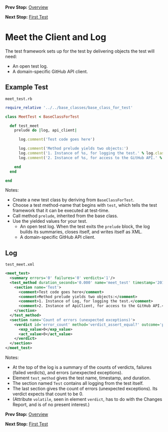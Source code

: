 <!--- GENERATED FILE, DO NOT EDIT --->
**Prev Stop:** [Overview](./Overview.md#overview)

**Next Stop:** [First Test](./First.md#first-test)


# Meet the Client and Log

The test framework sets up for the test by delivering objects the test will need:

- An open test log.
- A domain-specific GitHub API client.

## Example Test

<code>meet_test.rb</code>
```ruby
require_relative '../../base_classes/base_class_for_test'

class MeetTest < BaseClassForTest

  def test_meet
    prelude do |log, api_client|

      log.comment('Test code goes here')

      log.comment('Method prelude yields two objects:')
      log.comment('1. Instance of %s, for logging the test.' % log.class.name)
      log.comment('2. Instance of %s, for access to the GitHub API.' % api_client.class.name)

    end
  end

end
```

Notes:

- Create a new test class by deriving from `BaseClassForTest`.
- Choose a test method-name that begins with `test`, which tells the test framework that it can be executed at test-time.
- Call method `prelude`, inherited from the base class.
- Use the yielded values for your test.
  - An open test log.  When the test exits the `prelude` block, the log builds its summaries, closes itself, and writes itself as XML.
  - A domain-specific GitHub API client.

## Log

<code>test_meet.xml</code>
```xml
<meet_test>
  <summary errors='0' failures='0' verdicts='1'/>
  <test_method duration_seconds='0.000' name='meet_test' timestamp='2017-12-11-Mon-15.03.39.994'>
    <section name='Test'>
      <comment>Test code goes here</comment>
      <comment>Method prelude yields two objects:</comment>
      <comment>1. Instance of Log, for logging the test.</comment>
      <comment>2. Instance of ApiClient, for access to the GitHub API.</comment>
    </section>
  </test_method>
  <section name='Count of errors (unexpected exceptions)'>
    <verdict id='error_count' method='verdict_assert_equal?' outcome='passed' volatile='true'>
      <exp_value>0</exp_value>
      <act_value>0</act_value>
    </verdict>
  </section>
</meet_test>
```

Notes:

- At the top of the log is a summary of the counts of verdicts, failures (failed verdicts), and errors (unexpected exceptions).
- Element `test_method` gives the test name, timestamp, and duration.
- The section named `Test` contains all logging from the test itself.
- The last section gives the count of errors (unexpected exceptions).  Its verdict expects that count to be 0.
- (Attribute `volatile`, seen in element `verdict`, has to do with the Changes Report, and is of no present interest.)

**Prev Stop:** [Overview](./Overview.md#overview)

**Next Stop:** [First Test](./First.md#first-test)

